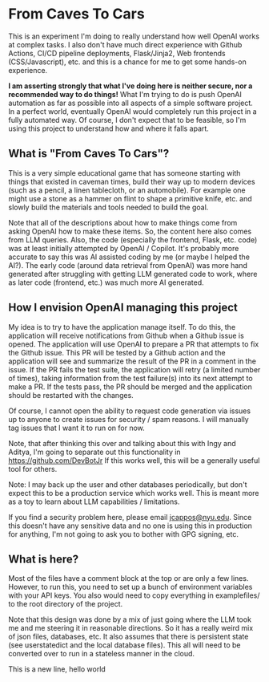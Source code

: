 # From Caves To Cars

This is an experiment I'm doing to really understand how well OpenAI works at complex tasks.  I also don't have much direct experience with Github Actions, CI/CD pipeline deployments, Flask/Jinja2, Web frontends (CSS/Javascript), etc. and this is a chance for me to get some hands-on experience.

**I am asserting strongly that what I've doing here is neither secure, nor a recommended way to do things!**   What I'm trying to do is push OpenAI automation as far as possible into all aspects of a simple software project.  In a perfect world, eventually OpenAI would completely run this project in a fully automated way.  Of course, I don't expect that to be feasible, so I'm using this project to understand how and where it falls apart.

## What is "From Caves To Cars"?
This is a very simple educational game that has someone starting with things that existed in caveman times, build their way up to modern devices (such as a pencil, a linen tablecloth, or an automobile).  For example one might use a stone as a hammer on flint to shape a primitive knife, etc. and slowly build the materials and tools needed to build the goal.

Note that all of the descriptions about how to make things come from asking OpenAI how to make these items.  So, the content here also comes from LLM queries.  Also, the code (especially the frontend, Flask, etc. code) was at least initially attempted by OpenAI / Copilot.  It's probably more accurate to say this was AI assisted coding by me (or maybe I helped the AI?).  The early code (around data retrieval from OpenAI) was more hand generated after struggling with getting LLM generated code to work, where as later code (frontend, etc.) was much more AI generated.  

## How I envision OpenAI managing this project
My idea is to try to have the application manage itself.  To do this, the application will receive notifications from Github when a Github issue is opened.  The application will use OpenAI to prepare a PR that attempts to fix the Github issue.  This PR will be tested by a Github action and the application will see and summarize the result of the PR in a comment in the issue.  If the PR fails the test suite, the application will retry (a limited number of times), taking information from the test failure(s) into its next attempt to make a PR. If the tests pass, the PR should be merged and the application should be restarted with the changes.  

Of course, I cannot open the ability to request code generation via issues up to anyone to create issues for security / spam reasons.  I will manually tag issues that I want it to run on for now.

Note, that after thinking this over and talking about this with Ingy and Aditya, I'm going to separate out this functionality in https://github.com/DevBotJr   If this works well, this will be a generally useful tool for others.

Note: I may back up the user and other databases periodically, but don't expect this to be a production service which works well.  This is meant more as a toy to learn about LLM capabilities / limitations.

If you find a security problem here, please email jcappos@nyu.edu.  Since this doesn't have any sensitive data and no one is using this in production for anything, I'm not going to ask you to bother with GPG signing, etc.

## What is here?
Most of the files have a comment block at the top or are only a few lines.  However, to run this, you need to set up a bunch of environment variables with your API keys.  You also would need to copy everything in examplefiles/ to the root directory of the project. 

Note that this design was done by a mix of just going where the LLM took me and me steering it in reasonable directions.  So it has a really weird mix of json files, databases, etc.  It also assumes that there is persistent state (see userstatedict and the local database files).   This all will need to be converted over to run in a stateless manner in the cloud.

This is a new line, hello world

